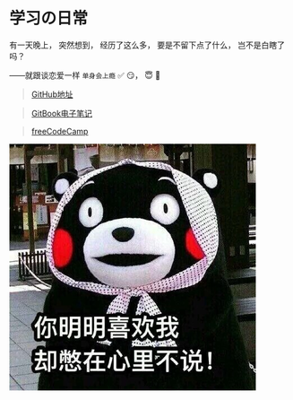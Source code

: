 # 学习の日常

有一天晚上，
突然想到，
经历了这么多，
要是不留下点了什么，
岂不是白瞎了吗？

——就跟谈恋爱一样 `单身会上瘾` :white_check_mark: :smirk:， :innocent: :tropical_fish:


>[GitHub地址](https://github.com/wulang8353)

>[GitBook电子笔记](https://www.gitbook.com/@wulang8353)

>[freeCodeCamp](https://www.freecodecamp.cn/wulang8353)

![熊本熊](/assets/喜欢我.jpg)




